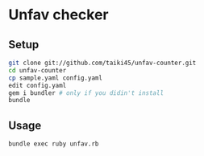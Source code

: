 # Unfav checker

## Setup
```sh
git clone git://github.com/taiki45/unfav-counter.git
cd unfav-counter
cp sample.yaml config.yaml
edit config.yaml
gem i bundler # only if you didin't install
bundle
```

## Usage
```sh
bundle exec ruby unfav.rb
```
